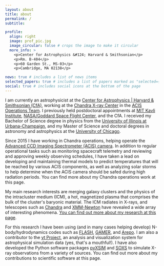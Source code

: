 ```yaml
---
layout: about
title: about
permalink: /
subtitle: 

profile:
  align: right
  image: prof_pic.jpg
  image_circular: false # crops the image to make it circular
  more_info: >
    <p>Center for Astrophysics &#124; Harvard & Smithsonian</p>
    <p>Rm. B-404</p>
    <p>60 Garden St., MS-03</p>
    <p>Cambridge, MA 02138</p>

news: true # includes a list of news items
selected_papers: true # includes a list of papers marked as "selected={true}"
social: true # includes social icons at the bottom of the page
---
```


I am currently an astrophysicist at the [Center for Astrophysics &#124; Harvard & Smithsonian (CfA)](https://www.cfa.harvard.edu), working at the [Chandra X-ray Center](https://cxc.cfa.harvard.edu) in the [ACIS Operations Team](https://cxc.cfa.harvard.edu/acis). I previously held postdoctoral appointments at [MIT Kavli Institute](https://www.space.mit.edu), [NASA/Goddard Space Flight Center](https://www.nasa.gov/goddard/), and the CfA. I received my Bachelor of Science degree in physics from the [University of Illinois at Urbana-Champaign](https://illinois.edu), and my Master of Science and doctoral degrees in astronomy and astrophysics at the [University of Chicago](https://www.uchicago.edu/).

Since 2015 I have working in Chandra operations, helping operate the [Advanced CCD Imaging Spectrometer (ACIS) camera](https://cxc.cfa.harvard.edu/acis). In addition to regular operational tasks such as monitoring spacecraft telemetry and reviewing and approving weekly observing schedules, I have taken a lead on developing and maintaining thermal models to predict temperatures that will be reached by various ACIS components, as well as analyzing solar storms to help determine when the ACIS camera should be safed during high radiation periods. You can find more about my Chandra operations work at this page.

My main research interests are merging galaxy clusters and the physics of the intracluster medium (ICM), a hot, magnetized plasma that comprises the bulk of the cluster's baryonic material. The ICM radiates in X-rays, and telescopes such as [Chandra](https://cxc.cfa.harvard.edu) and [XMM-Newton](https://www.cosmos.esa.int/web/xmm-newton) have revealed a wide array of interesting phenomena. [You can find out more about my research at this page](/projects/#research).

For this research I have been using (and in many cases helping develop) N-body/hydrodynamics codes such as [FLASH](https://flash.rochester.edu), [GAMER](https://github.com/gamer-project/gamer), and [Arepo](https://arepo-code.org). I am also a contributor to the [yt Project](https://yt-project.org), an analysis and visualization system for astrophysical simulation data (yes, that's a mouthful!). I have also developed the Python software packages [pyXSIM](https://hea-www.cfa.harvard.edu/~jzuhone/pyxsim) and [SOXS](https://hea-www.cfa.harvard.edu/soxs) to simulate X-ray observations from a variety of sources. You can find out more about my contributions to scientific software at this page.

